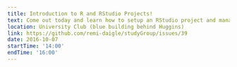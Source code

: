 ```yaml
---
title: Introduction to R and RStudio Projects!
text: Come out today and learn how to setup an RStudio project and manage all the parts (files, figures, scripts, etc.) easily and efficiently!
location: University Club (blue building behind Huggins)
link: https://github.com/remi-daigle/studyGroup/issues/39
date: 2016-10-07
startTime: '14:00'
endTime: '16:00'
---
```

